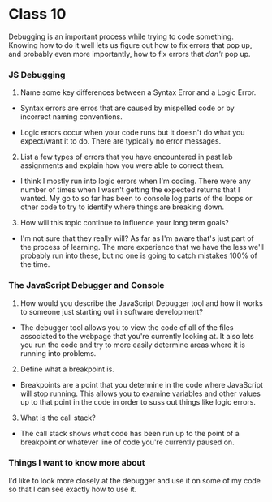 # Class 10

Debugging is an important process while trying to code something.  Knowing how to do it well lets us figure out how to fix errors that pop up, and probably even more importantly, how to fix errors that *don't* pop up.

### JS Debugging

1. Name some key differences between a Syntax Error and a Logic Error.

* Syntax errors are erros that are caused by mispelled code or by incorrect naming conventions.

* Logic errors occur when your code runs but it doesn't do what you expect/want it to do.  There are typically no error messages.

2. List a few types of errors that you have encountered in past lab assignments and explain how you were able to correct them.

* I think I mostly run into logic errors when I'm coding.  There were any number of times when I wasn't getting the expected returns that I wanted.  My go to so far has been to console log parts of the loops or other code to try to identify where things are breaking down.

3. How will this topic continue to influence your long term goals?

* I'm not sure that they really will?  As far as I'm aware that's just part of the process of learning.  The more experience that we have the less we'll probably run into these, but no one is going to catch mistakes 100% of the time.

### The JavaScript Debugger and Console

1. How would you describe the JavaScript Debugger tool and how it works to someone just starting out in software development?

* The debugger tool allows you to view the code of all of the files associated to the webpage that you're currently looking at.  It also lets you run the code and try to more easily determine areas where it is running into problems.

2. Define what a breakpoint is.

* Breakpoints are a point that you determine in the code where JavaScript will stop running.  This allows you to examine variables and other values up to that point in the code in order to suss out things like logic errors.

3. What is the call stack?

* The call stack shows what code has been run up to the point of a breakpoint or whatever line of code you're currently paused on.

### Things I want to know more about

I'd like to look more closely at the debugger and use it on some of my code so that I can see exactly how to use it.